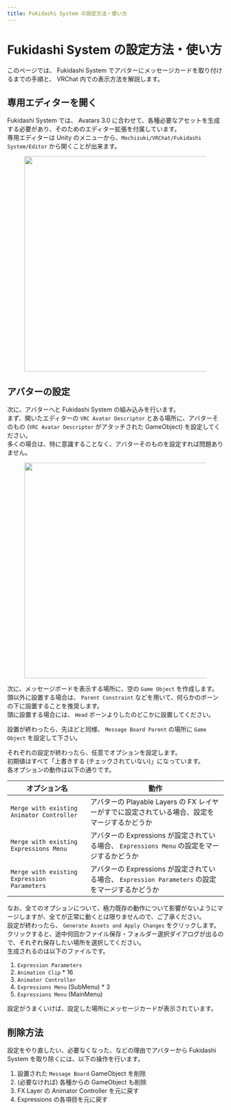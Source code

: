 ```yaml
---
title: Fukidashi System の設定方法・使い方
---
```


# Fukidashi System の設定方法・使い方

このページでは、 Fukidashi System でアバターにメッセージカードを取り付けるまでの手順と、 VRChat 内での表示方法を解説します。

## 専用エディターを開く

Fukidashi System では、 Avatars 3.0 に合わせて、各種必要なアセットを生成する必要があり、そのためのエディター拡張を付属しています。  
専用エディターは Unity のメニューから、`Mochizuki/VRChat/Fukidashi System/Editor` から開くことが出来ます。

<figure>
  <img src="https://assets.mochizuki.moe/docs/fukidashi-system/open-editor.png" width="500px" data-zoomable="true">
</figure>

## アバターの設定

次に、アバターへと Fukidashi System の組み込みを行います。  
まず、開いたエディターの `VRC Avatar Descriptor` とある場所に、アバターそのもの (`VRC Avatar Descriptor` がアタッチされた GameObject) を設定してください。  
多くの場合は、特に意識することなく、アバターそのものを設定すれば問題ありません。

<figure>
  <img src="https://assets.mochizuki.moe/docs/fukidashi-system/configure-avatar.png" width="500px" data-zoomable="true">
</figure>

次に、メッセージボードを表示する場所に、空の `Game Object` を作成します。  
頭以外に設置する場合は、 `Parent Constraint` などを用いて、何らかのボーンの下に設置することを推奨します。  
頭に設置する場合には、 `Head` ボーンよりしたのどこかに設置してください。

設置が終わったら、先ほどと同様、 `Message Board Parent` の場所に `Game Object` を設定して下さい。

それぞれの設定が終わったら、任意でオプションを設定します。  
初期値はすべて「上書きする (チェックされていない)」になっています。  
各オプションの動作は以下の通りです。

| オプション名                                | 動作                                                                                             |
| ------------------------------------------- | ------------------------------------------------------------------------------------------------ |
| `Merge with existing Animator Controller`   | アバターの Playable Layers の FX レイヤーがすでに設定されている場合、設定をマージするかどうか    |
| `Merge with existing Expressions Menu`      | アバターの Expressions が設定されている場合、 `Expressions Menu` の設定をマージするかどうか      |
| `Merge with existing Expression Parameters` | アバターの Expressions が設定されている場合、 `Expression Parameters` の設定をマージするかどうか |

なお、全てのオプションについて、極力既存の動作について影響がないようにマージしますが、全てが正常に動くとは限りませんので、ご了承ください。  
設定が終わったら、 `Generate Assets and Apply Changes` をクリックします。  
クリックすると、途中何回かファイル保存・フォルダー選択ダイアログが出るので、それぞれ保存したい場所を選択してください。  
生成されるのは以下のファイルです。

1. `Expression Parameters`
2. `Animation Clip` \* 16
3. `Animator Controller`
4. `Expressions Menu` (SubMenu) \* 3
5. `Expressions Menu` (MainMenu)

設定がうまくいけば、設定した場所にメッセージカードが表示されています。

## 削除方法

設定をやり直したい、必要なくなった、などの理由でアバターから Fukidashi System を取り除くには、以下の操作を行います。

1. 設置された `Message Board` GameObject を削除
2. (必要なければ) 各種からの GameObject も削除
3. FX Layer の Animator Controller を元に戻す
4. Expressions の各項目を元に戻す
